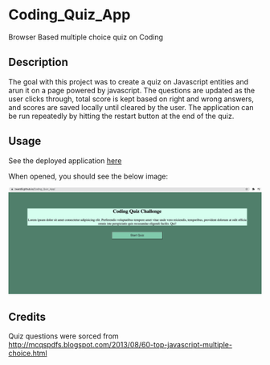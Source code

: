# Coding_Quiz_App
Browser Based multiple choice quiz on Coding

## Description

The goal with this project was to create a quiz on Javascript entities and arun it on a page powered by javascript. The questions are updated as the user clicks through, total score is kept based on right and wrong answers, and scores are saved locally until cleared by the user. The application can be run repeatedly by hitting the restart button at the end of the quiz.



## Usage

See the deployed application [here](https://tward9.github.io/Coding_Quiz_App/)

When opened, you should see the below image:


![Coding Quiz Home](CodingQuizPage.png)

## Credits

Quiz questions were sorced from http://mcqspdfs.blogspot.com/2013/08/60-top-javascript-multiple-choice.html